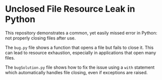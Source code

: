 # Unclosed File Resource Leak in Python
This repository demonstrates a common, yet easily missed error in Python: not properly closing files after use.

The `bug.py` file shows a function that opens a file but fails to close it. This can lead to resource exhaustion, especially in applications that open many files.

The `bugSolution.py` file shows how to fix the issue using a `with` statement which automatically handles file closing, even if exceptions are raised.